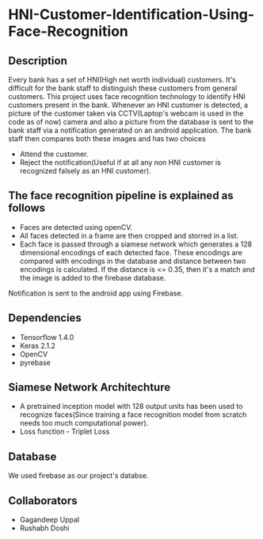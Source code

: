 # HNI-Customer-Identification-Using-Face-Recognition
## Description
Every bank has a set of HNI(High net worth individual) customers. It's difficult for the bank staff to distinguish these customers from general customers. This project uses face recognition technology to identify HNI customers present in the bank. Whenever an HNI customer is detected, a picture of the customer taken via CCTV(Laptop's webcam is used in the code as of now) camera and also a picture from the database is sent to the bank staff via a notification generated on an android application. The bank staff then compares both these images and has two choices 
* Attend the customer. 
* Reject the notification(Useful if at all any non HNI customer is recognized falsely as an HNI customer).


## The face recognition pipeline is explained as follows
* Faces are detected using openCV.
* All faces detected in a frame are then cropped and storred in a list.
* Each face is passed through a siamese network which generates a 128 dimensional encodings of each detected face. These encodings are compared with encodings in the database and distance between two encodings is calculated. If the distance is <= 0.35, then it's a match and the image is added to the firebase database.

Notification is sent to the android app using Firebase.

## Dependencies
* Tensorflow 1.4.0
* Keras 2.1.2
* OpenCV
* pyrebase

## Siamese Network Architechture
* A pretrained inception model with 128 output units has been used to recognize faces(Since training a face recognition model from scratch needs too much computational power).
* Loss function - Triplet Loss 

## Database
We used firebase as our project's databse.


## Collaborators
* Gagandeep Uppal
* Rushabh Doshi

